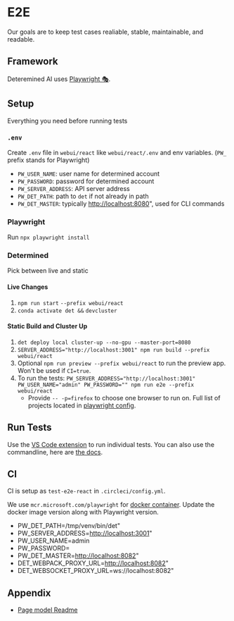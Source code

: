 # E2E

Our goals are to keep test cases realiable, stable, maintainable, and readable.

## Framework

Deteremined AI uses [Playwright 🎭](https://playwright.dev/).

## Setup

Everything you need before running tests

### `.env`

Create `.env` file in `webui/react` like `webui/react/.env` and env variables. (`PW_` prefix stands for Playwright)

- `PW_USER_NAME`: user name for determined account
- `PW_PASSWORD`: password for determined account
- `PW_SERVER_ADDRESS`: API server address
- `PW_DET_PATH`: path to `det` if not already in path
- `PW_DET_MASTER`: typically <http://localhost:8080>", used for CLI commands

### Playwright

Run `npx playwright install`

### Determined

Pick between live and static

#### Live Changes

1. `npm run start` `--prefix webui/react`
2. `conda activate det &&` `devcluster`

#### Static Build and Cluster Up

1. `det deploy local cluster-up --no-gpu --master-port=8080`
2. `SERVER_ADDRESS="http://localhost:3001" npm run build --prefix webui/react`
3. Optional `npm run preview --prefix webui/react` to run the preview app. Won't be used if `CI=true`.
4. To run the tests: `PW_SERVER_ADDRESS="http://localhost:3001"  PW_USER_NAME="admin" PW_PASSWORD="" npm run e2e --prefix webui/react`
   - Provide `-- -p=firefox` to choose one browser to run on. Full list of projects located in [playwright config](/webui/react/playwright.config.ts).

## Run Tests

Use the [VS Code extension](https://marketplace.visualstudio.com/items?itemName=ms-playwright.playwright) to run individual tests. You can also use the commandline, here are [the docs](https://playwright.dev/docs/running-tests).

## CI

CI is setup as `test-e2e-react` in `.circleci/config.yml`.

We use `mcr.microsoft.com/playwright` for [docker container](https://playwright.dev/docs/docker).
Update the docker image version along with Playwright version.

- PW_DET_PATH=/tmp/venv/bin/det"
- PW_SERVER_ADDRESS=<http://localhost:3001>"
- PW_USER_NAME=admin
- PW_PASSWORD=
- PW_DET_MASTER=<http://localhost:8082>"
- DET_WEBPACK_PROXY_URL=<http://localhost:8082>"
- DET_WEBSOCKET_PROXY_URL=ws://localhost:8082"

## Appendix

- [Page model Readme](./models/README.md)
